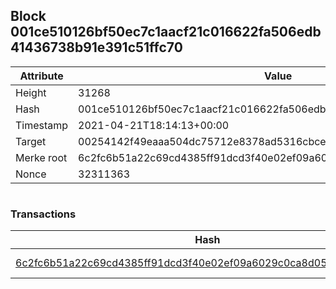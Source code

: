 ## Block 001ce510126bf50ec7c1aacf21c016622fa506edb41436738b91e391c51ffc70

Attribute | Value
--- | ---
Height | 31268
Hash | 001ce510126bf50ec7c1aacf21c016622fa506edb41436738b91e391c51ffc70
Timestamp | 2021-04-21T18:14:13+00:00
Target | 00254142f49eaaa504dc75712e8378ad5316cbcead634704b3734b6271167cc4
Merke root | 6c2fc6b51a22c69cd4385ff91dcd3f40e02ef09a6029c0ca8d05f0c7dd5b22e2
Nonce | 32311363

```

```

### Transactions

Hash | Amount
--- | ---
[6c2fc6b51a22c69cd4385ff91dcd3f40e02ef09a6029c0ca8d05f0c7dd5b22e2](6c2fc6b51a22c69cd4385ff91dcd3f40e02ef09a6029c0ca8d05f0c7dd5b22e2.md) | 10.00000000 SKEPTI 
